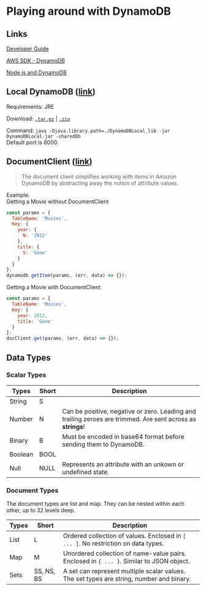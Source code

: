 # Playing around with DynamoDB

## Links

[Developer Guide](https://docs.aws.amazon.com/amazondynamodb/latest/developerguide/Introduction.html)

[AWS SDK - DynamoDB](https://docs.aws.amazon.com/AWSJavaScriptSDK/latest/AWS/DynamoDB.html)

[Node.js and DynamoDB](https://docs.aws.amazon.com/amazondynamodb/latest/developerguide/GettingStarted.NodeJs.html)

## Local DynamoDB ([link](https://docs.aws.amazon.com/amazondynamodb/latest/developerguide/DynamoDBLocal.html))

Requirements: JRE

Download: [`.tar.gz`](https://s3.eu-central-1.amazonaws.com/dynamodb-local-frankfurt/dynamodb_local_latest.tar.gz) | [`.zip`](https://s3.eu-central-1.amazonaws.com/dynamodb-local-frankfurt/dynamodb_local_latest.zip)

Command: `java -Djava.library.path=./DynamoDBLocal_lib -jar DynamoDBLocal.jar -sharedDb`  
Default port is 8000.

## DocumentClient ([link](https://docs.aws.amazon.com/AWSJavaScriptSDK/latest/AWS/DynamoDB/DocumentClient.html))

> The document client simplifies working with items in Amazon DynamoDB by abstracting away the notion of attribute values.

Example:  
Getting a Movie without DocumentClient

```js
const params = {
  TableName: 'Movies',
  Key: {
    year: {
      N: '2012'
    },
    title: {
      S: 'Gone'
    }
  }
};
dynamodb.getItem(params, (err, data) => {});
```

Getting a Movie with DocumentClient

```js
const params = {
  TableName: 'Movies',
  Key: {
    year: 2012,
    title: 'Gone'
  }
};
docClient.get(params, (err, data) => {});
```

## Data Types

### Scalar Types

| Types   | Short | Description                                                                                                 |
| ------- | ----- | ----------------------------------------------------------------------------------------------------------- |
| String  | S     |                                                                                                             |
| Number  | N     | Can be positive, negative or zero. Leading and trailing zeroes are trimmed. Are sent across as **strings**! |
| Binary  | B     | Must be encoded in base64 format before sending them to DynamoDB.                                           |
| Boolean | BOOL  |                                                                                                             |
| Null    | NULL  | Represents an attribute with an unkown or undefined state.                                                  |

### Document Types

The document types are list and map. They can be nested within each other, up to 32 levels deep.

| Types | Short      | Description                                                                              |
| ----- | ---------- | ---------------------------------------------------------------------------------------- |
| List  | L          | Ordered collection of values. Enclosed in `[ ... ]`. No restriction on data types.       |
| Map   | M          | Unordered collection of name-value pairs. Enclosed in `{ ... }`. Similar to JSON object. |
| Sets  | SS, NS, BS | A set can represent multiple scalar values. The set types are string, number and binary. |
